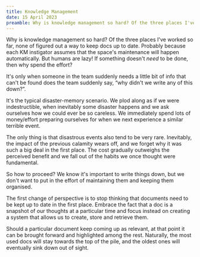 ```yaml
---
title: Knowledge Management
date: 15 April 2023
preamble: Why is knowledge management so hard? Of the three places I've worked so far, none of figured out a way to keep docs up to date...
---
```

Why is knowledge management so hard? Of the three places I've worked so far, none of figured out a way to keep docs up to date. Probably because each KM instigator assumes that the space's maintenance will happen automatically. But humans are lazy! If something doesn't *need* to be done, then why spend the effort?

It's only when  someone in the team suddenly needs a little bit of info that can't be found does the team suddenly say, “why didn't we write any of this down?”.

It's the typical disaster-memory scenario. We plod along as if we were indestructible, when inevitably some disaster happens and we ask ourselves how we could ever be so careless. We immediately spend lots of money/effort preparing ourselves for when we next experience a similar terrible event.

The only thing is that disastrous events also tend to be very rare. Inevitably, the impact of the previous calamity wears off, and we forget why it was such a big deal in the first place. The cost gradually outweighs the perceived benefit and we fall out of the habits we once thought were fundamental.

So how to proceed? We know it's important to write things down, but we don't want to put in the effort of maintaining them and keeping them organised.

The first change of perspective is to stop thinking that documents need to be kept up to date in the first place. Embrace the fact that a doc is a snapshot of our thoughts at a particular time and focus instead on creating a system that allows us to create, store and retrieve them.

Should a particular document keep coming up as relevant, at that point it can be brought forward and highlighted among the rest. Naturally, the most used docs will stay towards the top of the pile, and the oldest ones will eventually sink down out of sight.
